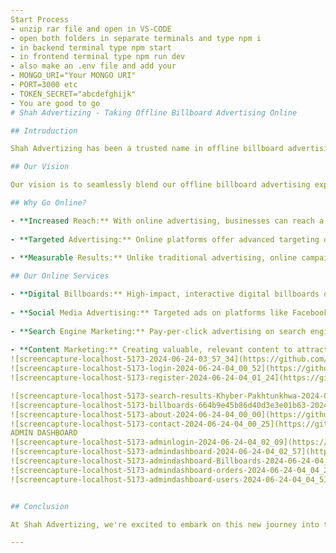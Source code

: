 ```yaml
---
Start Process
- unzip rar file and open in VS-CODE
- open both folders in separate terminals and type npm i
- in backend terminal type npm start
- in frontend terminal type npm run dev
- also make an .env file and add your
- MONGO_URI="Your MONGO URI"
- PORT=3000 etc
- TOKEN_SECRET="abcdefghijk"
- You are good to go
# Shah Advertizing - Taking Offline Billboard Advertising Online

## Introduction

Shah Advertizing has been a trusted name in offline billboard advertising for years. With our commitment to quality and innovation, we've helped businesses reach their target audience effectively through impactful billboards. As technology evolves and digital platforms become increasingly important, we recognize the need to adapt and expand our services to cater to the online advertising space.

## Our Vision

Our vision is to seamlessly blend our offline billboard advertising expertise with the digital realm. We aim to provide businesses with a comprehensive advertising solution that leverages both offline and online channels to maximize reach and impact.

## Why Go Online?

- **Increased Reach:** With online advertising, businesses can reach a global audience, expanding beyond the geographical limitations of traditional billboards.
  
- **Targeted Advertising:** Online platforms offer advanced targeting options, allowing businesses to reach their ideal customers based on demographics, interests, and online behavior.
  
- **Measurable Results:** Unlike traditional advertising, online campaigns provide real-time analytics and insights, enabling businesses to measure the effectiveness of their campaigns and optimize accordingly.

## Our Online Services

- **Digital Billboards:** High-impact, interactive digital billboards displayed on popular websites and social media platforms.
  
- **Social Media Advertising:** Targeted ads on platforms like Facebook, Instagram, and LinkedIn to engage with potential customers.
  
- **Search Engine Marketing:** Pay-per-click advertising on search engines like Google and Bing to capture users actively searching for products or services.
  
- **Content Marketing:** Creating valuable, relevant content to attract and engage customers, enhancing brand awareness and credibility.
![screencapture-localhost-5173-2024-06-24-03_57_34](https://github.com/S01J04/Semister-Project/assets/139046266/34478708-fc8b-4b9c-ae4a-4ddfba4fba72)
![screencapture-localhost-5173-login-2024-06-24-04_00_52](https://github.com/S01J04/Semister-Project/assets/139046266/9f180580-6831-4918-ba02-08058c4d14f4)
![screencapture-localhost-5173-register-2024-06-24-04_01_24](https://github.com/S01J04/Semister-Project/assets/139046266/024cd390-11bc-4a4e-9087-0d5a7ab32c5c)

![screencapture-localhost-5173-search-results-Khyber-Pakhtunkhwa-2024-06-24-03_58_54](https://github.com/S01J04/Semister-Project/assets/139046266/8a932a1a-6c88-42fe-bd6e-2c01f1267561)
![screencapture-localhost-5173-billboards-664b9e45b86d40d3e3e01b63-2024-06-24-03_59_22](https://github.com/S01J04/Semister-Project/assets/139046266/8af51d92-eecd-4d5d-aeb2-5bdb1983c548)
![screencapture-localhost-5173-about-2024-06-24-04_00_00](https://github.com/S01J04/Semister-Project/assets/139046266/599a77e9-1680-4a3f-a69c-fb8002d0c7ff)
![screencapture-localhost-5173-contact-2024-06-24-04_00_25](https://github.com/S01J04/Semister-Project/assets/139046266/43ff0615-7b39-4680-a436-55c323c7a80d)
ADMIN DASHBOARD
![screencapture-localhost-5173-adminlogin-2024-06-24-04_02_09](https://github.com/S01J04/Semister-Project/assets/139046266/cab48589-e75a-4c59-a0a1-edc0bcb5eb89)
![screencapture-localhost-5173-admindashboard-2024-06-24-04_02_57](https://github.com/S01J04/Semister-Project/assets/139046266/bda3fa4e-419e-4d3e-b395-5eef92f37396)
![screencapture-localhost-5173-admindashboard-Billboards-2024-06-24-04_03_26](https://github.com/S01J04/Semister-Project/assets/139046266/22c62475-2388-4772-a156-9cf2b3614477)
![screencapture-localhost-5173-admindashboard-orders-2024-06-24-04_04_21](https://github.com/S01J04/Semister-Project/assets/139046266/5ca85835-85aa-4e05-90bc-d9f74da99cf1)
![screencapture-localhost-5173-admindashboard-users-2024-06-24-04_04_51](https://github.com/S01J04/Semister-Project/assets/139046266/3e605fd8-712b-4391-94c5-b38779846038)


## Conclusion

At Shah Advertizing, we're excited to embark on this new journey into the world of online advertising. With our years of experience in offline billboard advertising and our commitment to innovation, we're well-equipped to help businesses thrive in the digital age. Contact us today to learn more about our online advertising services and how we can help your business succeed.

---
```

